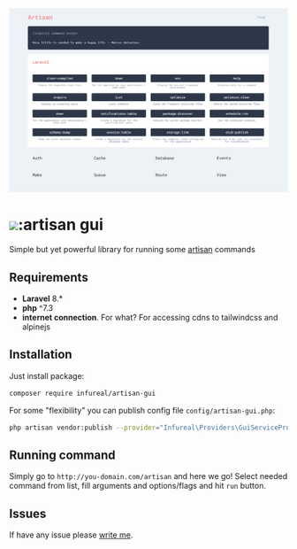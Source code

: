 <img src="https://raw.githubusercontent.com/inFureal/git-images/main/artisan-gui.png" style="max-width: 100%" />

# <a href="https://laravel.com" target="_blank"><img src="https://laravel.com/img/logotype.min.svg" width="100"></a>:artisan gui
Simple but yet powerful library for running some [artisan](https://laravel.com/docs/8.x/artisan) commands

## Requirements 
- **Laravel** 8.*
- **php** ^7.3
- **internet connection**. For what? For accessing cdns to tailwindcss and alpinejs

## Installation
Just install package:
```bash
composer require infureal/artisan-gui
```

For some "flexibility" you can publish config file `config/artisan-gui.php`:
```bash
php artisan vendor:publish --provider="Infureal\Providers\GuiServiceProvider"
```

## Running command
Simply go to `http://you-domain.com/artisan` and here we go! 
Select needed command from list, fill arguments and options/flags and hit `run` button.

## Issues
If have any issue please [write me](https://github.com/inFureal/artisan-gui/issues).